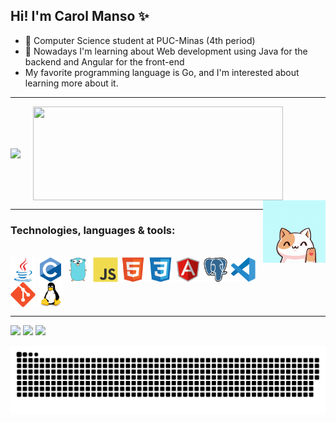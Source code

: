 ## Hi! I'm Carol Manso :sparkles:
* :school_satchel: Computer Science student at PUC-Minas (4th period) 
* 📘 Nowadays I'm learning about Web development using Java for the backend and Angular for the front-end
* My favorite programming language is Go, and I'm interested about learning more about it. 

<hr>

<div>
  <img height="150em" src="https://github-readme-stats.vercel.app/api?username=carol-manso&show_icons=true&theme=cobalt&include_all_commits=true&count_private=true" align="center"/> &nbsp;&nbsp;&nbsp;
  <img height="150em"  width= "400em" src="https://github-readme-stats.vercel.app/api/top-langs/?username=carol-manso&layout=compact&langs_count=16&theme=cobalt" align="center"/>
  <img height="100em" width: "100" src="https://github.com/carol-manso/carol-manso/blob/main/hi.gif" align="right"/>
</div>

<hr>

### Technologies, languages & tools: 
<div style="display: inline_block" align:"center"><br>
  
  <img align="center" alt="Java" height="40" width="40" src="https://raw.githubusercontent.com/devicons/devicon/master/icons/java/java-original.svg">
  <img align="center" alt="C" height="40" width="40" src="https://raw.githubusercontent.com/devicons/devicon/master/icons/c/c-original.svg">  
  <img align="center" alt="Go" height="40" width="40" src="https://raw.githubusercontent.com/devicons/devicon/master/icons/go/go-original.svg">
  <img align="center" alt="JavaScript" height="40" width="40" src="https://raw.githubusercontent.com/devicons/devicon/master/icons/javascript/javascript-original.svg">
  <img align="center" alt="HTML" height="40" width="40" src="https://raw.githubusercontent.com/devicons/devicon/master/icons/html5/html5-original.svg">
  <img align="center" alt="CSS" height="40" width="40" src="https://raw.githubusercontent.com/devicons/devicon/master/icons/css3/css3-original.svg"> 
  <img align="center" alt="Angular" height="40" width="40" src="https://raw.githubusercontent.com/devicons/devicon/master/icons/angularjs/angularjs-original.svg">
  <img align="center" alt="PostegreSql" height="40" width="40" src="https://raw.githubusercontent.com/devicons/devicon/master/icons/postgresql/postgresql-original.svg"> 
  <img align="center" alt="Visual Studio Code" height="40" width="40" src="https://raw.githubusercontent.com/devicons/devicon/master/icons/vscode/vscode-original.svg"> 
  <img align="center" alt="Git" height="40" width="40" src="https://raw.githubusercontent.com/devicons/devicon/master/icons/git/git-original.svg">
   <img align="center" alt="Linux" height="40" width="40" src="https://raw.githubusercontent.com/devicons/devicon/master/icons/linux/linux-original.svg">
   
</div>

<hr>
<div> 
  <a href="https://instagram.com/carol_manso" target="_blank"><img src="https://img.shields.io/badge/-Instagram-%23E4405F?style=for-the-badge&logo=instagram&logoColor=white" target="_blank"></a>  
  <a href = "mailto: carol.manso1@gmail.com"><img src="https://img.shields.io/badge/-Gmail-%23333?style=for-the-badge&logo=gmail&logoColor=white" target="_blank"></a>
  <a href="https://www.linkedin.com/in/carol-manso" target="_blank"><img src="https://img.shields.io/badge/-LinkedIn-%230077B5?style=for-the-badge&logo=linkedin&logoColor=white" target="_blank"></a> 
</div>
 
 ![Snake animation](https://github.com/carol-manso/carol-manso/blob/output/github-contribution-grid-snake.svg)
 
<!--
**carol-manso/carol-manso** is a ✨ _special_ ✨ repository because its `README.md` (this file) appears on your GitHub profile.

Here are some ideas to get you started:

- 🔭 I’m currently working on ...
- 🌱 I’m currently learning ...
- 👯 I’m looking to collaborate on ...
- 🤔 I’m looking for help with ...
- 💬 Ask me about ...
- 📫 How to reach me: ...
- 😄 Pronouns: ...
- ⚡ Fun fact: ...
-->
